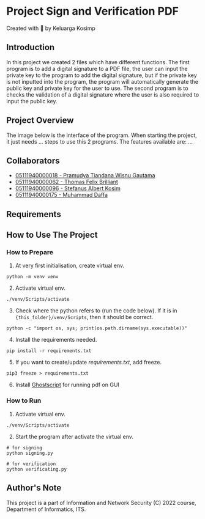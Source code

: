 # Project Sign and Verification PDF

Created with :gift_heart: by Keluarga Kosimp

## Introduction
In this project we created 2 files which have different functions. The first program is to add a digital signature to a PDF file, the user can input the private key to the program to add the digital signature, but if the private key is not inputted into the program, the program will automatically generate the public key and private key for the user to use. The second program is to checks the validation of a digital signature where the user is also required to input the public key.

## Project Overview

The image below is the interface of the program. When starting the project, it just needs ... steps to use this 2 programs. The features available are:
    ...

## Collaborators

- [05111940000018 - Pramudya Tiandana Wisnu Gautama](https://github.com/wisnupramoedya)
- [05111940000062 - Thomas Felix Brilliant](https://github.com/ThomasFel)
- [05111940000096 - Stefanus Albert Kosim](https://github.com/yanzkosim)
- [05111940000175 - Muhammad Daffa](https://github.com/daffainfo)

## Requirements

## How to Use The Project

### How to Prepare

1. At very first initialisation, create virtual env.

```
python -m venv venv
```

2. Activate virtual env.

```
./venv/Scripts/activate
```

3. Check where the python refers to (run the code below). If it is in `{this_folder}/venv/Scripts`, then it should be correct.

```
python -c "import os, sys; print(os.path.dirname(sys.executable))"
```

4. Install the requirements needed.

```
pip install -r requirements.txt
```

5. If you want to create/update _requirements.txt_, add freeze.

```
pip3 freeze > requirements.txt
```

6. Install [Ghostscript](https://ghostscript.com/releases/gsdnld.html) for running pdf on GUI

### How to Run

1. Activate virtual env.

```
./venv/Scripts/activate
```

2. Start the program after activate the virtual env.

```
# for signing
python signing.py

# for verification
python verificating.py
```

## Author's Note

This project is a part of Information and Network Security (C) 2022 course, Department of Informatics, ITS.
